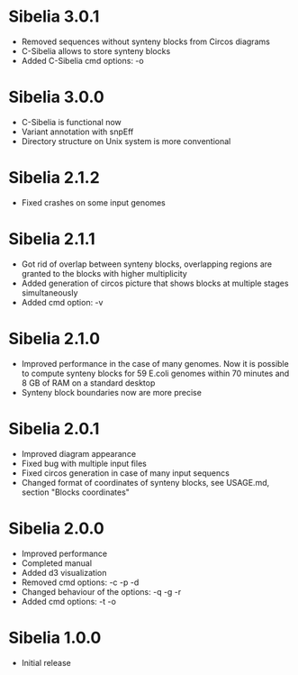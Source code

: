 Sibelia 3.0.1
=============
* Removed sequences without synteny blocks from Circos diagrams
* C-Sibelia allows to store synteny blocks
* Added C-Sibelia cmd options: -o


Sibelia 3.0.0
=============
* C-Sibelia is functional now
* Variant annotation with snpEff
* Directory structure on Unix system is more conventional

Sibelia 2.1.2
=============
* Fixed crashes on some input genomes

Sibelia 2.1.1
=============
* Got rid of overlap between synteny blocks, overlapping regions are granted to
the blocks with higher multiplicity
* Added generation of circos picture that shows blocks at multiple stages
simultaneously
* Added cmd option: -v

Sibelia 2.1.0
=============
* Improved performance in the case of many genomes. Now it is possible to
compute synteny blocks for 59 E.coli genomes within 70 minutes and 8 GB of RAM
on a standard desktop
* Synteny block boundaries now are more precise

Sibelia 2.0.1
=============
* Improved diagram appearance
* Fixed bug with multiple input files
* Fixed circos generation in case of many input sequencs
* Changed format of coordinates of synteny blocks, see USAGE.md, section
"Blocks coordinates"

Sibelia 2.0.0
=============
* Improved performance
* Completed manual
* Added d3 visualization
* Removed cmd options: -c -p -d
* Changed behaviour of the options: -q -g -r
* Added cmd options: -t -o

Sibelia 1.0.0
=============
* Initial release